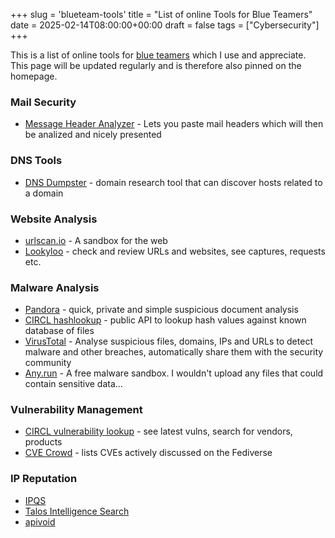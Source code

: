 +++
slug = 'blueteam-tools'
title = "List of online Tools for Blue Teamers"
date = 2025-02-14T08:00:00+00:00
draft = false
tags = ["Cybersecurity"]
+++

This is a list of online tools for [blue teamers](https://en.wikipedia.org/wiki/Blue_team_(computer_security)) which I use and appreciate. This page will be updated regularly and is therefore also pinned on the homepage.

### Mail Security

 * [Message Header Analyzer](https://mha.azurewebsites.net/) - Lets you paste mail headers which will then be analized and nicely presented

### DNS Tools

 * [DNS Dumpster](https://dnsdumpster.com/) - domain research tool that can discover hosts related to a domain

### Website Analysis

 * [urlscan.io](https://urlscan.io/) - A sandbox for the web
 * [Lookyloo](https://lookyloo.circl.lu/) - check and review URLs and websites, see captures, requests etc.

### Malware Analysis

 * [Pandora](https://pandora.circl.lu/) - quick, private and simple suspicious document analysis
 * [CIRCL hashlookup](https://hashlookup.circl.lu/) - public API to lookup hash values against known database of files
 * [VirusTotal](https://www.virustotal.com/) - Analyse suspicious files, domains, IPs and URLs to detect malware and other breaches, automatically share them with the security community
 * [Any.run](https://app.any.run/) - A free malware sandbox. I wouldn't upload any files that could contain sensitive data...

### Vulnerability Management

 * [CIRCL vulnerability lookup](https://vulnerability.circl.lu/) - see latest vulns, search for vendors, products
 * [CVE Crowd](https://cvecrowd.com/) - lists CVEs actively discussed on the Fediverse

### IP Reputation

 * [IPQS](https://www.ipqualityscore.com/ip-reputation-check)
 * [Talos Intelligence Search](https://talosintelligence.com/reputation_center/)
 * [apivoid](https://www.apivoid.com/tools/ip-reputation-check/)
